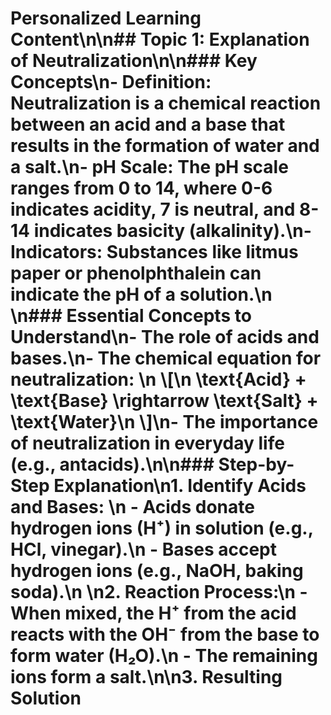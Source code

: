 # Personalized Learning Content\n\n## Topic 1: Explanation of Neutralization\n\n### Key Concepts\n- **Definition**: Neutralization is a chemical reaction between an acid and a base that results in the formation of water and a salt.\n- **pH Scale**: The pH scale ranges from 0 to 14, where 0-6 indicates acidity, 7 is neutral, and 8-14 indicates basicity (alkalinity).\n- **Indicators**: Substances like litmus paper or phenolphthalein can indicate the pH of a solution.\n  \n### Essential Concepts to Understand\n- The role of acids and bases.\n- The chemical equation for neutralization: \n  \\[\n  \\text{Acid} + \\text{Base} \\rightarrow \\text{Salt} + \\text{Water}\n  \\]\n- The importance of neutralization in everyday life (e.g., antacids).\n\n### Step-by-Step Explanation\n1. **Identify Acids and Bases**: \n   - Acids donate hydrogen ions (H⁺) in solution (e.g., HCl, vinegar).\n   - Bases accept hydrogen ions (e.g., NaOH, baking soda).\n  \n2. **Reaction Process**:\n   - When mixed, the H⁺ from the acid reacts with the OH⁻ from the base to form water (H₂O).\n   - The remaining ions form a salt.\n\n3. **Resulting Solution**
